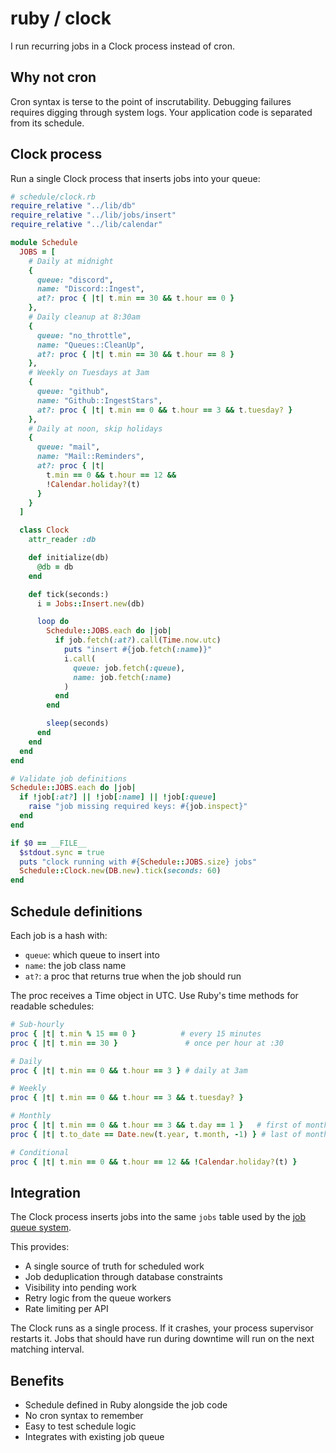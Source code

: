 # ruby / clock

I run recurring jobs in a Clock process instead of cron.

## Why not cron

Cron syntax is terse to the point of inscrutability.
Debugging failures requires digging through system logs.
Your application code is separated from its schedule.

## Clock process

Run a single Clock process that inserts jobs into your queue:

```ruby
# schedule/clock.rb
require_relative "../lib/db"
require_relative "../lib/jobs/insert"
require_relative "../lib/calendar"

module Schedule
  JOBS = [
    # Daily at midnight
    {
      queue: "discord",
      name: "Discord::Ingest",
      at?: proc { |t| t.min == 30 && t.hour == 0 }
    },
    # Daily cleanup at 8:30am
    {
      queue: "no_throttle",
      name: "Queues::CleanUp",
      at?: proc { |t| t.min == 30 && t.hour == 8 }
    },
    # Weekly on Tuesdays at 3am
    {
      queue: "github",
      name: "Github::IngestStars",
      at?: proc { |t| t.min == 0 && t.hour == 3 && t.tuesday? }
    },
    # Daily at noon, skip holidays
    {
      queue: "mail",
      name: "Mail::Reminders",
      at?: proc { |t| 
        t.min == 0 && t.hour == 12 && 
        !Calendar.holiday?(t)
      }
    }
  ]

  class Clock
    attr_reader :db

    def initialize(db)
      @db = db
    end

    def tick(seconds:)
      i = Jobs::Insert.new(db)

      loop do
        Schedule::JOBS.each do |job|
          if job.fetch(:at?).call(Time.now.utc)
            puts "insert #{job.fetch(:name)}"
            i.call(
              queue: job.fetch(:queue),
              name: job.fetch(:name)
            )
          end
        end

        sleep(seconds)
      end
    end
  end
end

# Validate job definitions
Schedule::JOBS.each do |job|
  if !job[:at?] || !job[:name] || !job[:queue]
    raise "job missing required keys: #{job.inspect}"
  end
end

if $0 == __FILE__
  $stdout.sync = true
  puts "clock running with #{Schedule::JOBS.size} jobs"
  Schedule::Clock.new(DB.new).tick(seconds: 60)
end
```

## Schedule definitions

Each job is a hash with:

- `queue`: which queue to insert into
- `name`: the job class name
- `at?`: a proc that returns true when the job should run

The proc receives a Time object in UTC.
Use Ruby's time methods for readable schedules:

```ruby
# Sub-hourly
proc { |t| t.min % 15 == 0 }          # every 15 minutes
proc { |t| t.min == 30 }               # once per hour at :30

# Daily
proc { |t| t.min == 0 && t.hour == 3 } # daily at 3am

# Weekly
proc { |t| t.min == 0 && t.hour == 3 && t.tuesday? }

# Monthly
proc { |t| t.min == 0 && t.hour == 3 && t.day == 1 }   # first of month
proc { |t| t.to_date == Date.new(t.year, t.month, -1) } # last of month

# Conditional
proc { |t| t.min == 0 && t.hour == 12 && !Calendar.holiday?(t) }
```

## Integration

The Clock process inserts jobs into the same `jobs` table
used by the [job queue system](/ruby/job-queues).

This provides:

- A single source of truth for scheduled work
- Job deduplication through database constraints
- Visibility into pending work
- Retry logic from the queue workers
- Rate limiting per API

The Clock runs as a single process.
If it crashes, your process supervisor restarts it.
Jobs that should have run during downtime
will run on the next matching interval.

## Benefits

- Schedule defined in Ruby alongside the job code
- No cron syntax to remember
- Easy to test schedule logic
- Integrates with existing job queue
